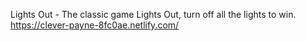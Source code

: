 Lights Out - The classic game Lights Out, turn off all the lights to win.<br/>
https://clever-payne-8fc0ae.netlify.com/
